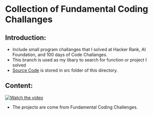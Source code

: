 # Collection of Fundamental Coding Challanges
 
## Introduction:
- Include small program challanges that I solved at Hacker Rank, AI Foundation, and 100 days of Code Challanges.
- This branch is used as my libary to search for function or project I solved
- <a href="https://github.com/jackyhuynh/collection_of_python_fundamental_exercises/tree/main/src">Source Code</a> is stored in src folder of this directory.

## Content:

[![Watch the video](https://github.com/jackyhuynh/collection_of_python_fundamental_exercises/blob/main/images/Angela.JPG)](https://100daysofpython.dev/)
- The projects are come from Fundamental Coding Challenges.

